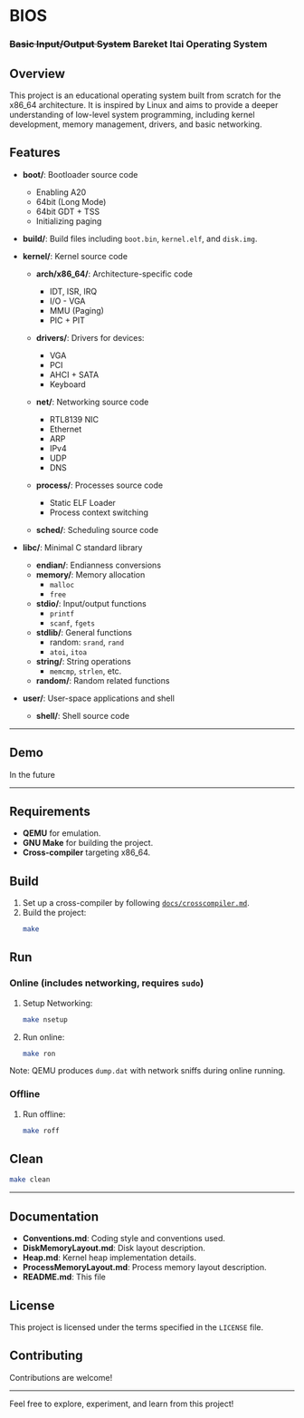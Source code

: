 # BIOS

### ~~Basic Input/Output System~~ Bareket Itai Operating System

## Overview

This project is an educational operating system built from scratch for the x86\_64 architecture. It is inspired by Linux and aims to provide a deeper understanding of low-level system programming, including kernel development, memory management, drivers, and basic networking.

## Features

- **boot/**: Bootloader source code
    - Enabling A20
    - 64bit (Long Mode)
    - 64bit GDT + TSS
    - Initializing paging

- **build/**: Build files including `boot.bin`, `kernel.elf`, and `disk.img`.

- **kernel/**: Kernel source code
  - **arch/x86_64/**: Architecture-specific code
    - IDT, ISR, IRQ
    - I/O - VGA
    - MMU (Paging)
    - PIC + PIT

  - **drivers/**: Drivers for devices:
    - VGA
    - PCI
    - AHCI + SATA
    - Keyboard
  - **net/**: Networking source code
    - RTL8139 NIC
    - Ethernet
    - ARP
    - IPv4
    - UDP
    - DNS

  - **process/**: Processes source code
    - Static ELF Loader
    - Process context switching

  - **sched/**: Scheduling source code

- **libc/**: Minimal C standard library
  - **endian/**: Endianness conversions
  - **memory/**: Memory allocation
    - `malloc`
    - `free`
  - **stdio/**: Input/output functions
    - `printf`
    - `scanf`, `fgets`
  - **stdlib/**: General functions
    - random: `srand`, `rand`
    - `atoi`, `itoa`
  - **string/**: String operations
    - `memcmp`, `strlen`, etc.
  - **random/**: Random related functions

- **user/**: User-space applications and shell
    - **shell/**: Shell source code

---

## Demo

In the future

--- 

## Requirements

- **QEMU** for emulation.
- **GNU Make** for building the project.
- **Cross-compiler** targeting x86\_64.


## Build

1. Set up a cross-compiler by following [`docs/crosscompiler.md`](./docs/crosscompiler.md).
2. Build the project:
   ```sh
   make
   ```


## Run

### Online (includes networking, requires `sudo`)
1. Setup Networking:
    ```sh
    make nsetup
    ```
2. Run online:
   ```sh
   make ron
   ```
Note: QEMU produces `dump.dat` with network sniffs during online running.

### Offline
1. Run offline:
   ```sh
   make roff
   ```


## Clean
```sh
make clean
```

---

## Documentation

- **Conventions.md**: Coding style and conventions used.
- **DiskMemoryLayout.md**: Disk layout description.
- **Heap.md**: Kernel heap implementation details.
- **ProcessMemoryLayout.md**: Process memory layout description.
- **README.md**: This file

## License

This project is licensed under the terms specified in the `LICENSE` file.

## Contributing

Contributions are welcome!

---

Feel free to explore, experiment, and learn from this project!
